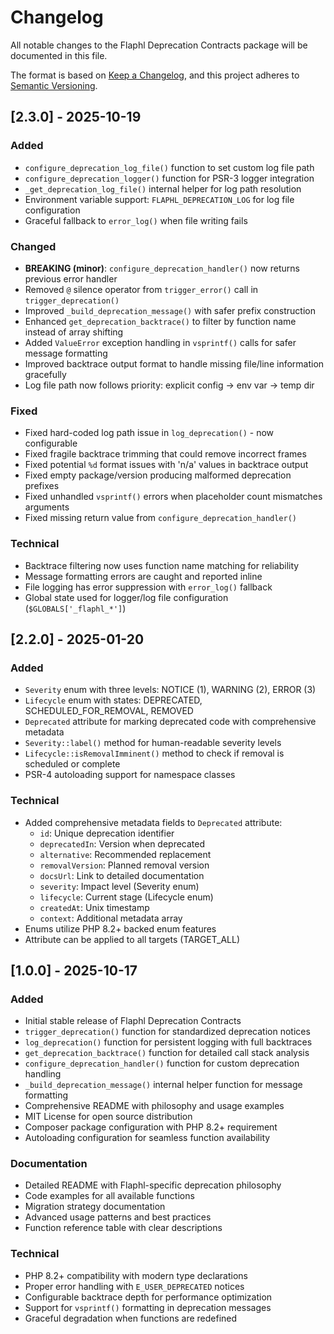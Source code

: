 # Changelog

All notable changes to the Flaphl Deprecation Contracts package will be documented in this file.

The format is based on [Keep a Changelog](https://keepachangelog.com/en/1.0.0/),
and this project adheres to [Semantic Versioning](https://semver.org/spec/v2.0.0.html).

## [2.3.0] - 2025-10-19

### Added
- `configure_deprecation_log_file()` function to set custom log file path
- `configure_deprecation_logger()` function for PSR-3 logger integration
- `_get_deprecation_log_file()` internal helper for log path resolution
- Environment variable support: `FLAPHL_DEPRECATION_LOG` for log file configuration
- Graceful fallback to `error_log()` when file writing fails

### Changed
- **BREAKING (minor)**: `configure_deprecation_handler()` now returns previous error handler
- Removed `@` silence operator from `trigger_error()` call in `trigger_deprecation()`
- Improved `_build_deprecation_message()` with safer prefix construction
- Enhanced `get_deprecation_backtrace()` to filter by function name instead of array shifting
- Added `ValueError` exception handling in `vsprintf()` calls for safer message formatting
- Improved backtrace output format to handle missing file/line information gracefully
- Log file path now follows priority: explicit config → env var → temp dir

### Fixed
- Fixed hard-coded log path issue in `log_deprecation()` - now configurable
- Fixed fragile backtrace trimming that could remove incorrect frames
- Fixed potential `%d` format issues with 'n/a' values in backtrace output
- Fixed empty package/version producing malformed deprecation prefixes
- Fixed unhandled `vsprintf()` errors when placeholder count mismatches arguments
- Fixed missing return value from `configure_deprecation_handler()`

### Technical
- Backtrace filtering now uses function name matching for reliability
- Message formatting errors are caught and reported inline
- File logging has error suppression with `error_log()` fallback
- Global state used for logger/log file configuration (`$GLOBALS['_flaphl_*']`)

## [2.2.0] - 2025-01-20

### Added
- `Severity` enum with three levels: NOTICE (1), WARNING (2), ERROR (3)
- `Lifecycle` enum with states: DEPRECATED, SCHEDULED_FOR_REMOVAL, REMOVED
- `Deprecated` attribute for marking deprecated code with comprehensive metadata
- `Severity::label()` method for human-readable severity levels
- `Lifecycle::isRemovalImminent()` method to check if removal is scheduled or complete
- PSR-4 autoloading support for namespace classes

### Technical
- Added comprehensive metadata fields to `Deprecated` attribute:
  - `id`: Unique deprecation identifier
  - `deprecatedIn`: Version when deprecated
  - `alternative`: Recommended replacement
  - `removalVersion`: Planned removal version
  - `docsUrl`: Link to detailed documentation
  - `severity`: Impact level (Severity enum)
  - `lifecycle`: Current stage (Lifecycle enum)
  - `createdAt`: Unix timestamp
  - `context`: Additional metadata array
- Enums utilize PHP 8.2+ backed enum features
- Attribute can be applied to all targets (TARGET_ALL)

## [1.0.0] - 2025-10-17

### Added
- Initial stable release of Flaphl Deprecation Contracts
- `trigger_deprecation()` function for standardized deprecation notices
- `log_deprecation()` function for persistent logging with full backtraces
- `get_deprecation_backtrace()` function for detailed call stack analysis
- `configure_deprecation_handler()` function for custom deprecation handling
- `_build_deprecation_message()` internal helper function for message formatting
- Comprehensive README with philosophy and usage examples
- MIT License for open source distribution
- Composer package configuration with PHP 8.2+ requirement
- Autoloading configuration for seamless function availability

### Documentation
- Detailed README with Flaphl-specific deprecation philosophy
- Code examples for all available functions
- Migration strategy documentation
- Advanced usage patterns and best practices
- Function reference table with clear descriptions

### Technical
- PHP 8.2+ compatibility with modern type declarations
- Proper error handling with `E_USER_DEPRECATED` notices
- Configurable backtrace depth for performance optimization
- Support for `vsprintf()` formatting in deprecation messages
- Graceful degradation when functions are redefined

